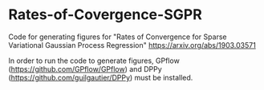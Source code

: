 # Rates-of-Covergence-SGPR

Code for generating figures for "Rates of Convergence for Sparse Variational Gaussian Process Regression" 
https://arxiv.org/abs/1903.03571

In order to run the code to generate figures, GPflow (https://github.com/GPflow/GPflow) and DPPy (https://github.com/guilgautier/DPPy) must be  installed.
